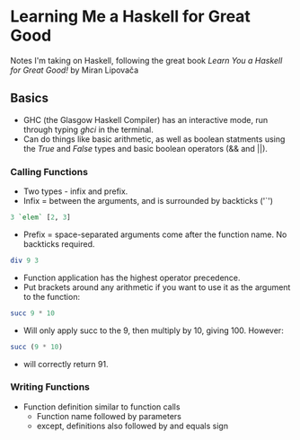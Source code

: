 # Learning Me a Haskell for Great Good

Notes I'm taking on Haskell, following the great book _Learn You a Haskell for Great Good!_ by Miran Lipovača

## Basics

 - GHC (the Glasgow Haskell Compiler) has an interactive mode, run through typing _ghci_ in the terminal.
 - Can do things like basic arithmetic, as well as boolean statments using the _True_ and _False_ types and basic boolean operators (&& and ||).

### Calling Functions

- Two types - infix and prefix.
- Infix = between the arguments, and is surrounded by backticks ('`')

```haskell
3 `elem` [2, 3]
```

- Prefix = space-separated arguments come after the function name. No backticks required.

```haskell
div 9 3
```

- Function application has the highest operator precedence.
- Put brackets around any arithmetic if you want to use it as the argument to the function:

```haskell
succ 9 * 10
```

- Will only apply succ to the 9, then multiply by 10, giving 100. However:

```haskell
succ (9 * 10)
```
- will correctly return 91.

### Writing Functions

- Function definition similar to function calls
    + Function name followed by parameters
    + except, definitions also followed by and equals sign